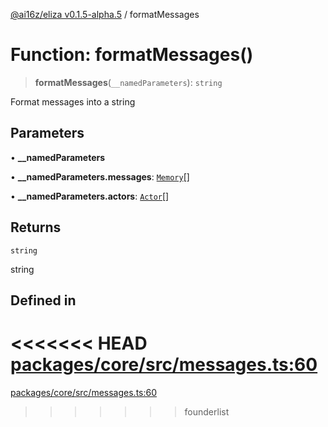 [@ai16z/eliza v0.1.5-alpha.5](../index.md) / formatMessages

# Function: formatMessages()

> **formatMessages**(`__namedParameters`): `string`

Format messages into a string

## Parameters

• **\_\_namedParameters**

• **\_\_namedParameters.messages**: [`Memory`](../interfaces/Memory.md)[]

• **\_\_namedParameters.actors**: [`Actor`](../interfaces/Actor.md)[]

## Returns

`string`

string

## Defined in

<<<<<<< HEAD
[packages/core/src/messages.ts:60](https://github.com/ai16z/eliza/blob/main/packages/core/src/messages.ts#L60)
=======
[packages/core/src/messages.ts:60](https://github.com/konstantine25b/eliza/blob/main/packages/core/src/messages.ts#L60)
>>>>>>> founderlist
